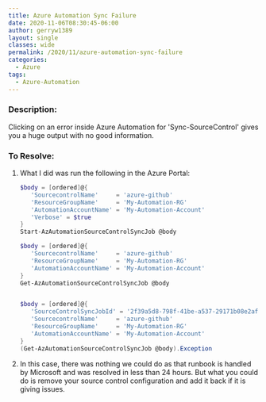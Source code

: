 ```yaml
---
title: Azure Automation Sync Failure
date: 2020-11-06T08:30:45-06:00
author: gerryw1389
layout: single
classes: wide
permalink: /2020/11/azure-automation-sync-failure
categories:
  - Azure
tags:
  - Azure-Automation
---
```

<!--more-->

### Description:

Clicking on an error inside Azure Automation for 'Sync-SourceControl' gives you a huge output with no good information.

### To Resolve:

1. What I did was run the following in the Azure Portal:

   ```powershell
   $body = [ordered]@{
      'SourcecontrolName'     = 'azure-github'
      'ResourceGroupName'     = 'My-Automation-RG'
      'AutomationAccountName' = 'My-Automation-Account'
      'Verbose' = $true 
   }
   Start-AzAutomationSourceControlSyncJob @body

   $body = [ordered]@{
      'SourcecontrolName'     = 'azure-github'
      'ResourceGroupName'     = 'My-Automation-RG'
      'AutomationAccountName' = 'My-Automation-Account' 
   }
   Get-AzAutomationSourceControlSyncJob @body


   $body = [ordered]@{
      'SourceControlSyncJobId' = '2f39a5d8-798f-41be-a537-29171b08e2af'
      'SourcecontrolName'     = 'azure-github'
      'ResourceGroupName'     = 'My-Automation-RG'
      'AutomationAccountName' = 'My-Automation-Account' 
   }
   (Get-AzAutomationSourceControlSyncJob @body).Exception
   ```

2. In this case, there was nothing we could do as that runbook is handled by Microsoft and was resolved in less than 24 hours. But what you could do is remove your source control configuration and add it back if it is giving issues.

